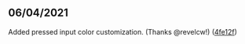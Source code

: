 ## 06/04/2021
Added pressed input color customization. (Thanks @revelcw!)
([4fe12f](https://github.com/Pie42/frhd-mods/commit/4fe12f5a99c5fb12168e2e300cfcc07691561d4b))
